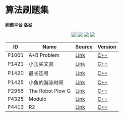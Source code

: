 <style>
table
{
    margin: auto;
}
</style>

# 算法刷题集

**刷题平台 [洛谷](https://www.luogu.com.cn)**

<p align="center">
<img src="https://img.shields.io/badge/language-C++-green?style=for-the-badge">
<img src="https://img.shields.io/badge/language-golang-6BACF9?style=for-the-badge">
<img src="https://img.shields.io/badge/language-java-yellow?style=for-the-badge">
<img src="https://img.shields.io/badge/language-python-blue?style=for-the-badge">
</p>

| ID    | Name             | Source                                         | Version                                                            |
| ----- | ---------------- | ---------------------------------------------- | ------------------------------------------------------------------ |
| P1001 | A+B Problem      | [Link](https://www.luogu.com.cn/problem/P1001) | [C++](https://github.com/ZhengKe996/Algorithms/P1001-cpp/main.cpp) |
| P1421 | 小玉买文具       | [Link](https://www.luogu.com.cn/problem/P1421) | [C++](https://github.com/ZhengKe996/Algorithms/P1421-cpp/main.cpp) |
| P1420 | 最长连号         | [Link](https://www.luogu.com.cn/problem/P1420) | [C++](https://github.com/ZhengKe996/Algorithms/P1420-cpp/main.cpp) |
| P1425 | 小鱼的游泳时间   | [Link](https://www.luogu.com.cn/problem/P1425) | [C++](https://github.com/ZhengKe996/Algorithms/P1425-cpp/main.cpp) |
| P2956 | The Robot Plow G | [Link](https://www.luogu.com.cn/problem/P2956) | [C++](https://github.com/ZhengKe996/Algorithms/P2956-cpp/main.cpp) |
| P4325 | Modulo           | [Link](https://www.luogu.com.cn/problem/P4325) | [C++](https://github.com/ZhengKe996/Algorithms/P4325-cpp/main.cpp) |
| P4413 | R2               | [Link](https://www.luogu.com.cn/problem/P4413) | [C++](https://github.com/ZhengKe996/Algorithms/P4413-cpp/main.cpp) |
